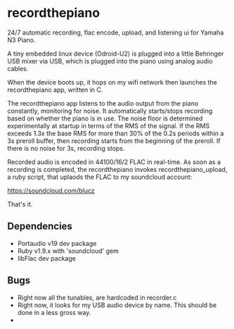 recordthepiano
==============

24/7 automatic recording, flac encode, upload, and listening ui for Yamaha N3 Piano.

A tiny embedded linux device (Odroid-U2) is plugged into a little Behringer USB mixer via USB, which is plugged into the piano using analog audio cables.

When the device boots up, it hops on my wifi network then launches the recordthepiano app, written in C.

The recordthepiano app listens to the audio output from the piano constantly, monitoring for noise. It
automatically starts/stops recording based on whether the piano is in use. The noise floor is determined experimentally
at startup in terms of the RMS of the signal. If the RMS exceeds 1.3x the base RMS for more than 30% of the 0.2s periods
within a 3s preroll buffer, then recording starts from the beginning of the preroll. If there is no noise for 3s, 
recording stops.

Recorded audio is encoded in 44100/16/2 FLAC in real-time. As soon as a recording is completed, the recordthepiano 
invokes recordthepiano_upload, a ruby script, that uplaods the FLAC to my soundcloud account:

https://soundcloud.com/blucz

That's it.

Dependencies
------------

- Portaudio v19 dev package
- Ruby v1.9.x with 'soundcloud' gem
- libFlac dev package

Bugs
----

- Right now all the tunables, are hardcoded in recorder.c
- Right now, it looks for my USB audio device by name. This should be done in a less gross way.
- 
